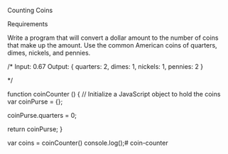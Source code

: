 Counting Coins


Requirements

Write a program that will convert a dollar amount to the number of coins that make up the amount. Use the common American coins of quarters, dimes, nickels, and pennies.

/*
  Input: 0.67
  Output:
  {
    quarters: 2,
    dimes: 1,
    nickels: 1,
    pennies: 2
  }

*/

function coinCounter () {
  // Initialize a JavaScript object to hold the coins
  var coinPurse = {};
  
  coinPurse.quarters = 0;

  return coinPurse;
}

var coins = coinCounter()
console.log();# coin-counter
